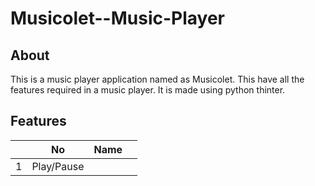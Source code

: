 # Musicolet--Music-Player
## About
This is a music player application named as Musicolet. This have all the features required in a music player. It is made using python thinter.

## Features
| | No | Name | |
|-|----|------|-|
|1|Play/Pause|
